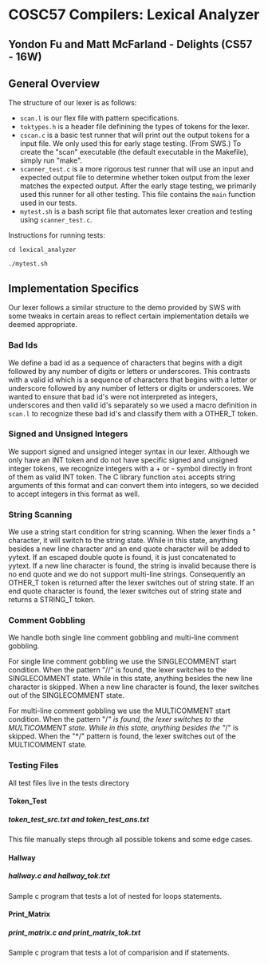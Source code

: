 # COSC57 Compilers: Lexical Analyzer
## Yondon Fu and Matt McFarland - Delights (CS57 - 16W)

## General Overview
The structure of our lexer is as follows:

* `scan.l` is our flex file with pattern specifications.
* `toktypes.h` is a header file definining the types of tokens for the lexer.
* `cscan.c` is a basic test runner that will print out the output tokens for a input file. We only used this for early stage testing. (From SWS.) To create the "scan" executable (the default executable in the Makefile), simply run "make".
* `scanner_test.c` is a more rigorous test runner that will use an input and expected output file to determine whether token output from the lexer matches the expected output. After the early stage testing, we primarily used this runner for all other testing. This file contains the `main` function used in our tests.
* `mytest.sh` is a bash script file that automates lexer creation and testing using `scanner_test.c`.

Instructions for running tests:

`cd lexical_analyzer`

`./mytest.sh`

## Implementation Specifics
Our lexer follows a similar structure to the demo provided by SWS with some tweaks in certain areas to reflect certain implementation details we deemed appropriate.

### Bad Ids
We define a bad id as a sequence of characters that begins with a digit followed by any number of digits or letters or underscores. This contrasts with a valid id which is a sequence of characters that begins with a letter or underscore followed by any number of letters or digits or underscores. We wanted to ensure that bad id's were not interpreted as integers, underscores and then valid id's separately so we used a macro definition in `scan.l` to recognize these bad id's and classify them with a OTHER_T token.

### Signed and Unsigned Integers
We support signed and unsigned integer syntax in our lexer. Although we only have an INT token and do not have specific signed and unsigned integer tokens, we recognize integers with a + or - symbol directly in front of them as valid INT token. The C library function `atoi` accepts string arguments of this format and can convert them into integers, so we decided to accept integers in this format as well.

### String Scanning
We use a string start condition for string scanning. When the lexer finds a " character, it will switch to the string state. While in this state, anything besides a new line character and an end quote character will be added to yytext. If an escaped double quote is found, it is just concatenated to yytext. If a new line character is found, the string is invalid because there is no end quote and we do not support multi-line strings. Consequently an OTHER_T token is returned after the lexer switches out of string state. If an end quote character is found, the lexer switches out of string state and returns a STRING_T token.

### Comment Gobbling
We handle both single line comment gobbling and multi-line comment gobbling.

For single line comment gobbling we use the SINGLECOMMENT start condition. When the pattern "//" is found, the lexer switches to the SINGLECOMMENT state. While in this state, anything besides the new line character is skipped. When a new line character is found, the lexer switches out of the SINGLECOMMENT state.

For multi-line comment gobbling we use the MULTICOMMENT start condition. When the pattern "/*" is found, the lexer switches to the MULTICOMMENT state. While in this state, anything besides the "*/" is skipped. When the "*/" pattern is found, the lexer switches out of the MULTICOMMENT state.

### Testing Files
All test files live in the tests directory

#### Token_Test
##### token_test_src.txt and token_test_ans.txt
This file manually steps through all possible tokens and some edge cases.

#### Hallway
##### hallway.c and hallway_tok.txt
Sample c program that tests a lot of nested for loops statements.

#### Print_Matrix
##### print_matrix.c and print_matrix_tok.txt
Sample c program that tests a lot of comparision and if statements.


